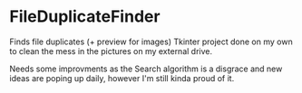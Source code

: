 # FileDuplicateFinder
Finds file duplicates (+ preview for images)
Tkinter project done on my own to clean the mess in the pictures on my external drive.

Needs some improvments as the Search algorithm is a disgrace and new ideas are poping up daily, however I'm still kinda proud of it.
